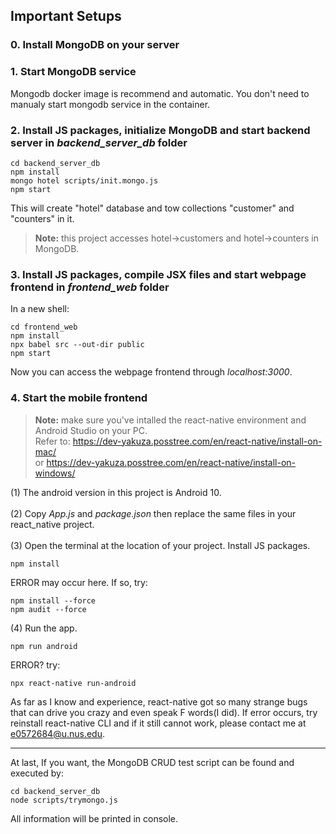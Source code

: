 ## Important Setups
### 0. Install MongoDB on your server
### 1. Start MongoDB service
Mongodb docker image is recommend and automatic. You don't need to manualy start mongodb service in the container.
### 2. Install JS packages, initialize MongoDB and start backend server in *backend_server_db* folder
```
cd backend_server_db
npm install
mongo hotel scripts/init.mongo.js
npm start
```
This will create "hotel" database and tow collections "customer" and "counters" in it.
> **Note:** this project accesses hotel->customers and hotel->counters in MongoDB. 

### 3. Install JS packages, compile JSX files and start webpage frontend in *frontend_web* folder
In a new shell:
```
cd frontend_web
npm install
npx babel src --out-dir public
npm start
```
Now you can access the webpage frontend through *localhost:3000*.
### 4. Start the mobile frontend
> **Note:** make sure you've intalled the react-native environment and Android Studio on your PC. <br>Refer to: https://dev-yakuza.posstree.com/en/react-native/install-on-mac/ <br>or https://dev-yakuza.posstree.com/en/react-native/install-on-windows/

(1) The android version in this project is Android 10.<br><br>
(2) Copy *App.js* and *package.json* then replace the same files in your react_native project. <br><br>
(3) Open the terminal at the location of your project. Install JS packages.
```
npm install
```
ERROR may occur here. If so, try:
```
npm install --force
npm audit --force
```

(4) Run the app.
```
npm run android
```
ERROR? try:
```
npx react-native run-android
```

As far as I know and experience, react-native got so many strange bugs that can drive you crazy and even speak F words(I did). If error occurs, try reinstall react-native CLI and if it still cannot work, please contact me at e0572684@u.nus.edu. 
<br>

---
At last, If you want, the MongoDB CRUD test script can be found and executed by:
```
cd backend_server_db
node scripts/trymongo.js
```
All information will be printed in console.
